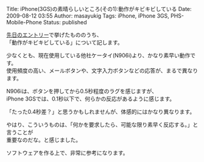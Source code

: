 Title: iPhone(3GS)の素晴らしいところ(その1):動作がキビキビしている
Date: 2009-08-12 03:55
Author: masayukig
Tags: iPhone, iPhone 3GS, PHS-Mobile-Phone
Status: published

[先日のエントリー](http://www.0r2.info/blog/2009/08/09/iphone3gs%E3%81%AE%E7%B4%A0%E6%99%B4%E3%82%89%E3%81%97%E3%81%84%E3%81%A8%E3%81%93%E3%82%8D%E3%82%92%EF%BC%91%EF%BC%90%E5%80%8B%E6%8C%99%E3%81%92%E3%82%8B/)で挙げたもののうち、  
「動作がキビキビしている」について記します。

少なくとも、現在使用している他社ケータイ(N906i)より、かなり素早い動作です。  
使用頻度の高い、メールボタンや、文字入力ボタンなどの応答が、まるで異なります。

N906iは、ボタンを押してから0.5秒程度のラグを感じますが、  
iPhone 3GSでは、0.1秒以下で、何らかの反応があるように感じます。

「たった0.4秒差？」と思うかもしれませんが、体感的にはかなり異なります。

やはり、こういうものは、「何かを要求したら、可能な限り素早く反応する。」と言うことが  
重要なのだな。と感じました。

ソフトウェアを作る上で、非常に参考になります。
